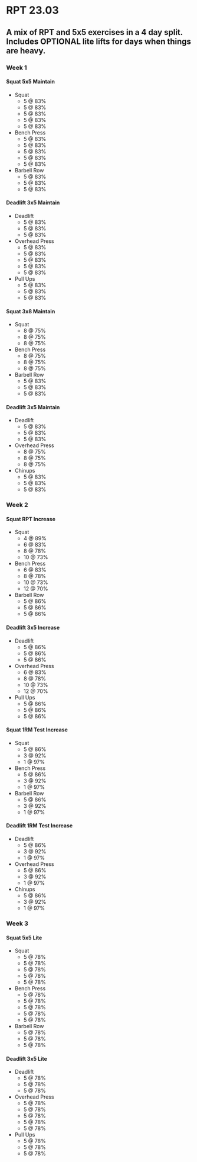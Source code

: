 # RPT 23.03

## A mix of RPT and 5x5 exercises in a 4 day split. Includes OPTIONAL lite lifts for days when things are heavy.

### Week 1

#### Squat 5x5 Maintain

* Squat
  * 5 @ 83%
  * 5 @ 83%
  * 5 @ 83%
  * 5 @ 83%
  * 5 @ 83%
* Bench Press
  * 5 @ 83%
  * 5 @ 83%
  * 5 @ 83%
  * 5 @ 83%
  * 5 @ 83%
* Barbell Row
  * 5 @ 83%
  * 5 @ 83%
  * 5 @ 83%

#### Deadlift 3x5 Maintain

* Deadlift
  * 5 @ 83%
  * 5 @ 83%
  * 5 @ 83%
* Overhead Press
  * 5 @ 83%
  * 5 @ 83%
  * 5 @ 83%
  * 5 @ 83%
  * 5 @ 83%
* Pull Ups
  * 5 @ 83%
  * 5 @ 83%
  * 5 @ 83%

#### Squat 3x8 Maintain

* Squat
  * 8 @ 75%
  * 8 @ 75%
  * 8 @ 75%
* Bench Press
  * 8 @ 75%
  * 8 @ 75%
  * 8 @ 75%
* Barbell Row
  * 5 @ 83%
  * 5 @ 83%
  * 5 @ 83%

#### Deadlift 3x5 Maintain

* Deadlift
  * 5 @ 83%
  * 5 @ 83%
  * 5 @ 83%
* Overhead Press
  * 8 @ 75%
  * 8 @ 75%
  * 8 @ 75%
* Chinups
  * 5 @ 83%
  * 5 @ 83%
  * 5 @ 83%

### Week 2

#### Squat RPT Increase

* Squat
  * 4 @ 89%
  * 6 @ 83%
  * 8 @ 78%
  * 10 @ 73%
* Bench Press
  * 6 @ 83%
  * 8 @ 78%
  * 10 @ 73%
  * 12 @ 70%
* Barbell Row
  * 5 @ 86%
  * 5 @ 86%
  * 5 @ 86%

#### Deadlift 3x5 Increase

* Deadlift
  * 5 @ 86%
  * 5 @ 86%
  * 5 @ 86%
* Overhead Press
  * 6 @ 83%
  * 8 @ 78%
  * 10 @ 73%
  * 12 @ 70%
* Pull Ups
  * 5 @ 86%
  * 5 @ 86%
  * 5 @ 86%

#### Squat 1RM Test Increase

* Squat
  * 5 @ 86%
  * 3 @ 92%
  * 1 @ 97%
* Bench Press
  * 5 @ 86%
  * 3 @ 92%
  * 1 @ 97%
* Barbell Row
  * 5 @ 86%
  * 3 @ 92%
  * 1 @ 97%

#### Deadlift 1RM Test Increase

* Deadlift
  * 5 @ 86%
  * 3 @ 92%
  * 1 @ 97%
* Overhead Press
  * 5 @ 86%
  * 3 @ 92%
  * 1 @ 97%
* Chinups
  * 5 @ 86%
  * 3 @ 92%
  * 1 @ 97%

### Week 3

#### Squat 5x5 Lite

* Squat
  * 5 @ 78%
  * 5 @ 78%
  * 5 @ 78%
  * 5 @ 78%
  * 5 @ 78%
* Bench Press
  * 5 @ 78%
  * 5 @ 78%
  * 5 @ 78%
  * 5 @ 78%
  * 5 @ 78%
* Barbell Row
  * 5 @ 78%
  * 5 @ 78%
  * 5 @ 78%

#### Deadlift 3x5 Lite

* Deadlift
  * 5 @ 78%
  * 5 @ 78%
  * 5 @ 78%
* Overhead Press
  * 5 @ 78%
  * 5 @ 78%
  * 5 @ 78%
  * 5 @ 78%
  * 5 @ 78%
* Pull Ups
  * 5 @ 78%
  * 5 @ 78%
  * 5 @ 78%

